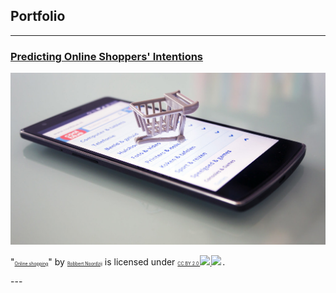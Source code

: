 ## Portfolio

---

### [Predicting Online Shoppers' Intentions](/sample_page)
<img src="images/online_shopping.jpg?raw=true"/>

<p class="attribution">"<a rel="noopener noreferrer" href="https://www.flickr.com/photos/30760216@N08/22257890101" style="font-size: 0.5em">Online shopping</a>" by <a rel="noopener noreferrer" href="https://www.flickr.com/photos/30760216@N08" style="font-size: 0.5em">Robbert Noordzij</a> is licensed under <a rel="noopener noreferrer" href="https://creativecommons.org/licenses/by/2.0/?ref=openverse" style="font-size: 0.5em">CC BY 2.0 <img src="https://mirrors.creativecommons.org/presskit/icons/cc.svg" style="height: 0.25em; margin-right: 0.05em; display: inline; font-size: 0.5em;"></img> <img src="https://mirrors.creativecommons.org/presskit/icons/by.svg" style="height: 0.5em; margin-right: 0.25em; display: inline;"></img></a>.</p>
---
